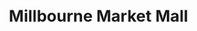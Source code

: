 ---
title: "Millbourne Market Mall"
url: /edmonton/millbourne-market-mall/
shop: Einkaufszentrum
---